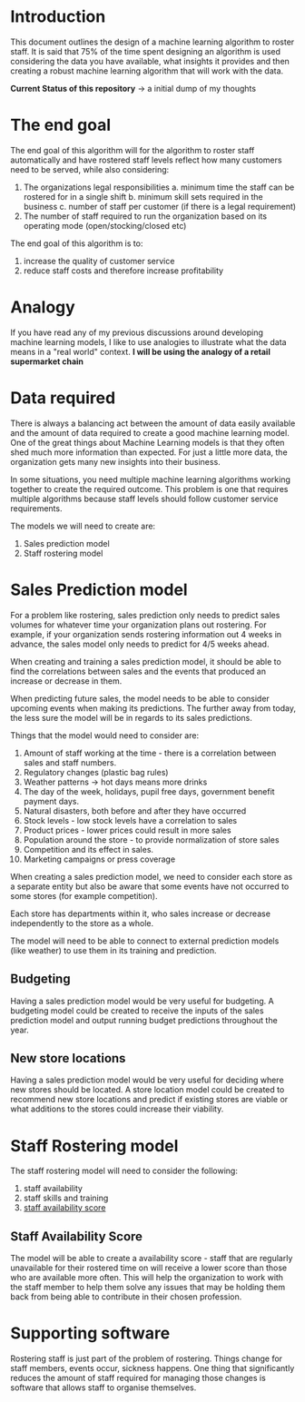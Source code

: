 # Introduction

This document outlines the design of a machine learning algorithm to roster staff. It is said that 75% of the time spent designing an algorithm is used considering the data you have available, what insights it provides and then creating a robust machine learning algorithm that will work with the data.

**Current Status of this repository** -> a initial dump of my thoughts

# The end goal
The end goal of this algorithm will for the algorithm to roster staff automatically and have rostered staff levels reflect how many customers need to be served, while also considering:

1. The organizations legal responsibilities
	a. minimum time the staff can be rostered for in a single shift
	b. minimum skill sets required in the business
	c. number of staff per customer (if there is a legal requirement)
2. The number of staff required to run the organization based on its operating mode (open/stocking/closed etc)

The end goal of this algorithm is to:

1. increase the quality of customer service
2. reduce staff costs and therefore increase profitability

# Analogy

If you have read any of my previous discussions around developing machine learning models, I like to use analogies to illustrate what the data means in a "real world" context. **I will be using the analogy of a retail supermarket chain**

# Data required

There is always a balancing act between the amount of data easily available and the amount of data required to create a good machine learning model. One of the great things about Machine Learning models is that they often shed much more information than expected. For just a little more data, the organization gets many new insights into their business.

In some situations, you need multiple machine learning algorithms working together to create the required outcome. This problem is one that requires multiple algorithms because staff levels should follow customer service requirements. 

The models we will need to create are:

1. Sales prediction model
2. Staff rostering model

# Sales Prediction model

For a problem like rostering, sales prediction only needs to predict sales volumes for whatever time your organization plans out rostering. For example, if your organization sends rostering information out 4 weeks in advance, the sales model only needs to predict for 4/5 weeks ahead.

When creating and training a sales prediction model, it should be able to find the correlations between sales and the events that produced an increase or decrease in them. 

When predicting future sales, the model needs to be able to consider upcoming events when making its predictions. The further away from today, the less sure the model will be in regards to its sales predictions.

Things that the model would need to consider are:

1. Amount of staff working at the time - there is a correlation between sales and staff numbers.
2. Regulatory changes (plastic bag rules)
3. Weather patterns -> hot days means more drinks
4. The day of the week, holidays, pupil free days, government benefit payment days.
5. Natural disasters, both before and after they have occurred
6. Stock levels - low stock levels have a correlation to sales
7. Product prices - lower prices could result in more sales
8. Population around the store - to provide normalization of store sales
9. Competition and its effect in sales.
10. Marketing campaigns or press coverage

When creating a sales prediction model, we need to consider each store as a separate entity but also be aware that some events have not occurred to some stores (for example competition).

Each store has departments within it, who sales increase or decrease independently to the store as a whole.

The model will need to be able to connect to external prediction models (like weather) to use them in its training and prediction.

## Budgeting

Having a sales prediction model would be very useful for budgeting. A budgeting model could be created to receive the inputs of the sales prediction model and output running budget predictions throughout the year.

## New store locations

Having a sales prediction model would be very useful for deciding where new stores should be located. A store location model could be created to recommend new store locations and predict if existing stores are viable or what additions to the stores could increase their viability.

# Staff Rostering model

The staff rostering model will need to consider the following:

1. staff availability
2. staff skills and training
3. [staff availability score](#staff-availability-score)

## Staff Availability Score

The model will be able to create a availability score - staff that are regularly unavailable for their rostered time on will receive a lower score than those who are available more often. This will help the organization to work with the staff member to help them solve any issues that may be holding them back from being able to contribute in their chosen profession.


# Supporting software

Rostering staff is just part of the problem of rostering. Things change for staff members, events occur, sickness happens. One thing that significantly reduces the amount of staff required for managing those changes is software that allows staff to organise themselves.


